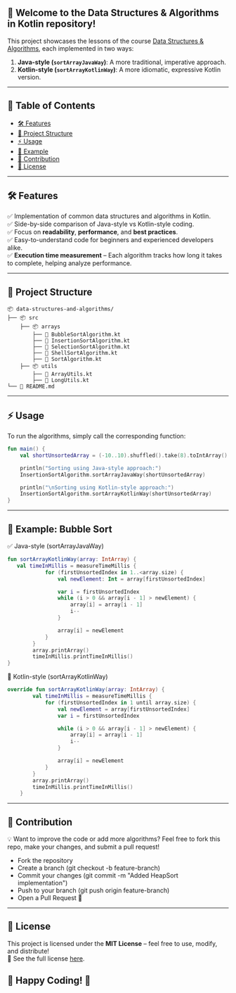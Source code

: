 ## 🚀 Welcome to the **Data Structures & Algorithms in Kotlin** repository! 
This project showcases the lessons of the course [Data Structures & Algorithms](https://www.udemy.com/course/data-structures-and-algorithms-deep-dive-using-java/?srsltid=AfmBOorCZMEp3TDzPCE8WHT2wfX5RjSNNwHq8d4TYLmeg9sGyEKzjBco), each implemented in two ways:
1. **Java-style (`sortArrayJavaWay`)**: A more traditional, imperative approach.
2. **Kotlin-style (`sortArrayKotlinWay`)**: A more idiomatic, expressive Kotlin version.

---

## 📖 Table of Contents
- [🛠️ Features](#%EF%B8%8F-features)
- [📂 Project Structure](#-project-structure)
- [⚡ Usage](#-usage)
- [📝 Example](#-example-bubble-sort)
- [📌 Contribution](#-contribution)
- [📄 License](#-license)

---

## 🛠️ Features
✅ Implementation of common data structures and algorithms in Kotlin.  
✅ Side-by-side comparison of Java-style vs Kotlin-style coding.  
✅ Focus on **readability**, **performance**, and **best practices**.  
✅ Easy-to-understand code for beginners and experienced developers alike.  
✅ **Execution time measurement** – Each algorithm tracks how long it takes to complete, helping analyze performance.  

---

## 📂 Project Structure

```
📦 data-structures-and-algorithms/
├── 📦 src
    ├── 📦 arrays
        ├── 📜 BubbleSortAlgorithm.kt
        ├── 📜 InsertionSortAlgorithm.kt
        ├── 📜 SelectionSortAlgorithm.kt
        ├── 📜 ShellSortAlgorithm.kt
        ├── 📜 SortAlgorithm.kt           
    ├── 📦 utils
        ├── 📜 ArrayUtils.kt
        ├── 📜 LongUtils.kt    
└── 📜 README.md
```
---

## ⚡ Usage
To run the algorithms, simply call the corresponding function:

```kotlin
fun main() {
    val shortUnsortedArray = (-10..10).shuffled().take(8).toIntArray()

    println("Sorting using Java-style approach:")
    InsertionSortAlgorithm.sortArrayJavaWay(shortUnsortedArray)

    println("\nSorting using Kotlin-style approach:")
    InsertionSortAlgorithm.sortArrayKotlinWay(shortUnsortedArray)
}
```
---

## 📝 Example: Bubble Sort

✅ Java-style (sortArrayJavaWay)

```kotlin
fun sortArrayKotlinWay(array: IntArray) {
   val timeInMillis = measureTimeMillis {
            for (firstUnsortedIndex in 1..<array.size) {
                val newElement: Int = array[firstUnsortedIndex]

                var i = firstUnsortedIndex
                while (i > 0 && array[i - 1] > newElement) {
                    array[i] = array[i - 1]
                    i--
                }

                array[i] = newElement
            }
        }
        array.printArray()
        timeInMillis.printTimeInMillis()
}
```
🎯 Kotlin-style (sortArrayKotlinWay)

```kotlin
override fun sortArrayKotlinWay(array: IntArray) {
        val timeInMillis = measureTimeMillis {
            for (firstUnsortedIndex in 1 until array.size) {
                val newElement = array[firstUnsortedIndex]
                var i = firstUnsortedIndex

                while (i > 0 && array[i - 1] > newElement) {
                    array[i] = array[i - 1]
                    i--
                }

                array[i] = newElement
            }
        }
        array.printArray()
        timeInMillis.printTimeInMillis()
    }
```

---

## 📌 Contribution
💡 Want to improve the code or add more algorithms?
Feel free to fork this repo, make your changes, and submit a pull request!

- Fork the repository
- Create a branch (git checkout -b feature-branch)
- Commit your changes (git commit -m "Added HeapSort implementation")
- Push to your branch (git push origin feature-branch)
- Open a Pull Request 🚀

---

## 📄 License
This project is licensed under the **MIT License** – feel free to use, modify, and distribute!  
📜 See the full license [here](LICENSE).

## 🎯 Happy Coding! 🚀
